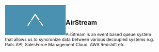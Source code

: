 <img src="assets/airstream-logo.png" alt="AirStream Logo" align="left" height="100" width="200" >
<br/>

## AirStream

AirStream is an event based queue system that allows us to syncronize data between various decoupled systems e.g. Rails API, SalesForce Management Cloud, AWS Redshift etc.


